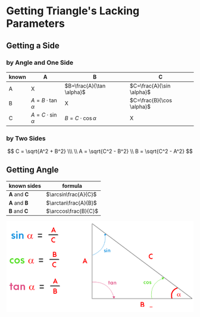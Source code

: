 # Getting Triangle's Lacking Parameters

## Getting a Side

### by Angle and One Side

|known|A|B|C|
|-|-|-|-|
|A|X|$B=\frac{A}{\tan \alpha}$|$C=\frac{A}{\sin \alpha}$|
|B|$A =B\cdot\tan \alpha$|X|$C=\frac{B}{\cos \alpha}$|
|C|$A=C\cdot\sin \alpha$|$B=C\cdot\cos \alpha$|X|

### by Two Sides

$$
C = \sqrt{A^2 + B^2}
\\\ \\
A = \sqrt{C^2 - B^2}
\\
B = \sqrt{C^2 - A^2}
$$

## Getting Angle

| known sides | formula |
|--|--|
|**A** and **C** | $\arcsin\frac{A}{C}$|
|**A** and **B** | $\arctan\frac{A}{B}$|
|**B** and **C** | $\arccos\frac{B}{C}$|

![Triangle Parameters](https://github.com/damianc/dev-notes/blob/master/_images/math/triangle-parameters.png "Triangle Parameters")